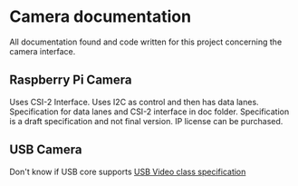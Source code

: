 # Camera documentation

All documentation found and code written for this project concerning the camera interface.

## Raspberry Pi Camera

Uses CSI-2 Interface.  Uses I2C as control and then has data lanes.  Specification for data lanes and CSI-2 interface in doc folder.
Specification is a draft specification and not final version.  IP license can be purchased.

## USB Camera

Don't know if USB core supports [USB Video class specification](http://www.usb.org/developers/docs/devclass_docs/USB_Video_Class_1_5.zip)

